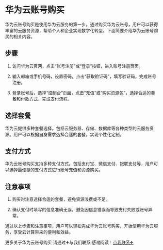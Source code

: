# 华为云账号购买

华为云账号购买是使用华为云服务的第一步，通过购买华为云账号，用户可以获得丰富的云服务资源，帮助个人和企业实现数字化转型。下面简要介绍华为云账号购买的相关内容。

## 步骤

1. 访问华为云官网，点击“账号注册”或“登录”按钮，进入账号注册页面。

2. 输入邮箱或手机号码，设置密码，点击“获取验证码”，填写验证码，完成账号注册。

3. 登录账号后，选择“控制台”页面，点击“充值”或“购买资源包”，选择合适的套餐和付款方式，完成支付流程。

## 选择套餐

华为云提供多种套餐选择，包括云服务器、存储、数据库等各种类型的云服务资源。用户可以根据自身需求选择合适的套餐，实现个性化定制。

## 支付方式

华为云账号购买支持多种支付方式，包括支付宝、微信支付、银联支付等，用户可以选择最便捷的支付方式进行账号充值和资源购买。

## 注意事项

1. 购买时注意选择合适的套餐，避免资源浪费或不足。

2. 确认支付时填写的信息准确无误，避免因信息错误而导致支付失败或账号异常。

通过以上步骤和注意事项，用户可以轻松完成华为云账号购买，开始使用华为云服务，享受云计算带来的便利和效益。

更多关于华为云账号购买 请通过✈与我们联系,感谢阅读！[点我联系✈](https://hk.G208.com)